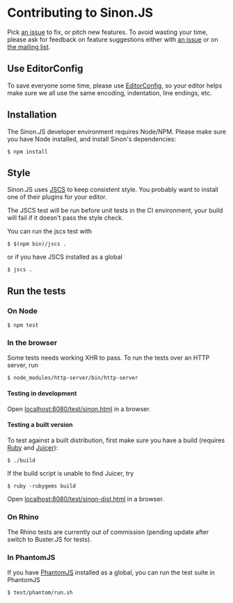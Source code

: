 # Contributing to Sinon.JS

Pick [an issue](http://github.com/cjohansen/Sinon.JS/issues) to fix, or pitch
new features. To avoid wasting your time, please ask for feedback on feature
suggestions either with [an issue](http://github.com/cjohansen/Sinon.JS/issues/new)
or on [the mailing list](http://groups.google.com/group/sinonjs).

## Use EditorConfig

To save everyone some time, please use [EditorConfig](http://editorconfig.org), so your editor helps make
sure we all use the same encoding, indentation, line endings, etc.

## Installation

The Sinon.JS developer environment requires Node/NPM. Please make sure you have
Node installed, and install Sinon's dependencies:

    $ npm install

## Style

Sinon.JS uses [JSCS](https://github.com/mdevils/node-jscs) to keep consistent style. You probably want to install one of their plugins for your editor.

The JSCS test will be run before unit tests in the CI environment, your build will fail if it doesn't pass the style check.

You can run the jscs test with

```
$ $(npm bin)/jscs .
```

or if you have JSCS installed as a global

```
$ jscs .
```

## Run the tests

### On Node

    $ npm test

### In the browser

Some tests needs working XHR to pass. To run the tests over an HTTP server, run

    $ node_modules/http-server/bin/http-server

#### Testing in development

Open [localhost:8080/test/sinon.html](http://localhost:8080/test/sinon.html) in a browser.

#### Testing a built version

To test against a built distribution, first
make sure you have a build (requires [Ruby][ruby] and [Juicer][juicer]):

    $ ./build

[ruby]: https://www.ruby-lang.org/en/
[juicer]: http://rubygems.org/gems/juicer

If the build script is unable to find Juicer, try

    $ ruby -rubygems build

Open [localhost:8080/test/sinon-dist.html](http://localhost:8080/test/sinon-dist.html) in a browser.

### On Rhino

The Rhino tests are currently out of commission (pending update after switch to
Buster.JS for tests).

### In PhantomJS

If you have [PhantomJS](http://phantomjs.org) installed as a global, you can run the test suite in PhantomJS

```
$ test/phantom/run.sh
```
